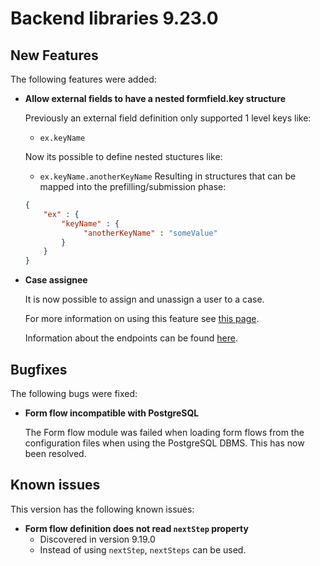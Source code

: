 # Backend libraries 9.23.0

## New Features

The following features were added:

* **Allow external fields to have a nested formfield.key structure**

  Previously an external field definition only supported 1 level keys like:
  - `ex.keyName`

  Now its possible to define nested stuctures like:
  - `ex.keyName.anotherKeyName`
    Resulting in structures that can be mapped into the prefilling/submission phase:
   ```json
   {
       "ex" : {
           "keyName" : {
                "anotherKeyName" : "someValue"
           }
       }
   }
  ```

* **Case assignee**

  It is now possible to assign and unassign a user to a case. 

  For more information on using this feature see [this page](/using-valtimo/document/assigning-a-user.md).
 
  Information about the endpoints can be found [here](/extending-valtimo/document/assigning-and-unassigning-a-user.md).


## Bugfixes

The following bugs were fixed:

* **Form flow incompatible with PostgreSQL**

  The Form flow module was failed when loading form flows from the configuration files when using the PostgreSQL DBMS. 
  This has now been resolved.

## Known issues

This version has the following known issues:

* **Form flow definition does not read `nextStep` property**
  * Discovered in version 9.19.0
  * Instead of using `nextStep`, `nextSteps` can be used.

